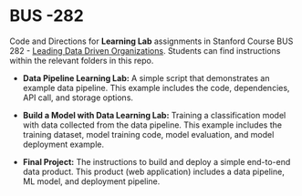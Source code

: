 # BUS -282

Code and Directions for **Learning Lab** assignments in Stanford Course BUS 282 - [Leading Data Driven Organizations](https://online.stanford.edu/courses/csp-xbus282w-leading-data-driven-organizations). Students can find instructions within the relevant folders in this repo.

* **Data Pipeline Learning Lab:** A simple script that demonstrates an example data pipeline. This example includes the code, dependencies, API call, and storage options.

* **Build a Model with Data Learning Lab:** Training a classification model with data collected from the data pipeline. This example includes the training dataset, model training code, model evaluation, and model deployment example.

* **Final Project:** The instructions to build and deploy a simple end-to-end data product. This product (web application) includes a data pipeline, ML model, and deployment pipeline.